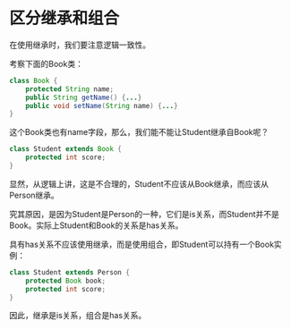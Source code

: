 # 区分继承和组合

在使用继承时，我们要注意逻辑一致性。

考察下面的Book类：

```java
class Book {
    protected String name;
    public String getName() {...}
    public void setName(String name) {...}
}

```

这个Book类也有name字段，那么，我们能不能让Student继承自Book呢？

```java
class Student extends Book {
    protected int score;
}

```

显然，从逻辑上讲，这是不合理的，Student不应该从Book继承，而应该从Person继承。

究其原因，是因为Student是Person的一种，它们是is关系，而Student并不是Book。实际上Student和Book的关系是has关系。

具有has关系不应该使用继承，而是使用组合，即Student可以持有一个Book实例：

```java
class Student extends Person {
    protected Book book;
    protected int score;
}
```

因此，继承是is关系，组合是has关系。

